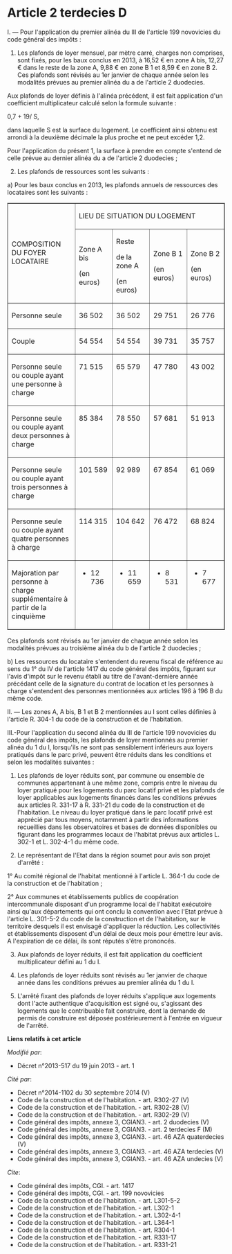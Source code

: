 # Article 2 terdecies D

I. ― Pour l'application du premier alinéa du III de l'article 199 novovicies du code général des impôts : 

1. Les plafonds de loyer mensuel, par mètre carré, charges non comprises, sont fixés, pour les baux conclus en 2013, à 16,52
€ en zone A bis, 12,27 € dans le reste de la zone A, 9,88 € en zone B 1 et 8,59 € en zone B 2. Ces plafonds sont révisés au
1er janvier de chaque année selon les modalités prévues au premier alinéa du a de l'article 2 duodecies. 

Aux plafonds de loyer définis à l'alinéa précédent, il est fait application d'un coefficient multiplicateur calculé selon la
formule suivante : 

0,7 + 19/ S, 

dans laquelle S est la surface du logement. Le coefficient ainsi obtenu est arrondi à la deuxième décimale la plus proche et
ne peut excéder 1,2. 

Pour l'application du présent 1, la surface à prendre en compte s'entend de celle prévue au dernier alinéa du a de l'article
2 duodecies ; 

2. Les plafonds de ressources sont les suivants : 

a) Pour les baux conclus en 2013, les plafonds annuels de ressources des locataires sont les suivants : 

<table align="center" border="1" width="680" cellpadding="0" cellspacing="0">
  <tbody>
    <tr>
      <td width="227" rowspan="2">

COMPOSITION DU FOYER LOCATAIRE 

</td>
      <td colspan="4" width="454">

LIEU DE SITUATION DU LOGEMENT 

</td>
    </tr>
    <tr>
      <td width="113">

Zone A bis 

(en euros) 

</td>
      <td width="113">

Reste 

de la zone A 

(en euros) 

</td>
      <td width="113">

Zone B 1 

(en euros) 

</td>
      <td width="113">

Zone B 2 

(en euros) 

</td>
    </tr>
    <tr>
      <td valign="top" width="227">

Personne seule 

</td>
      <td width="113" valign="top">

36 502 

</td>
      <td valign="top" width="113">

36 502 

</td>
      <td valign="top" width="113">

29 751 

</td>
      <td width="113" valign="top">

26 776 

</td>
    </tr>
    <tr>
      <td valign="top" width="227">

Couple 

</td>
      <td valign="top" width="113">

54 554 

</td>
      <td width="113" valign="top">

54 554 

</td>
      <td valign="top" width="113">

39 731 

</td>
      <td width="113" valign="top">

35 757 

</td>
    </tr>
    <tr>
      <td valign="top" width="227">

Personne seule ou couple ayant une personne à charge 

</td>
      <td width="113" valign="top">

71 515 

</td>
      <td width="113" valign="top">

65 579 

</td>
      <td valign="top" width="113">

47 780 

</td>
      <td width="113" valign="top">

43 002 

</td>
    </tr>
    <tr>
      <td width="227" valign="top">

Personne seule ou couple ayant deux personnes à charge 

</td>
      <td width="113" valign="top">

85 384 

</td>
      <td valign="top" width="113">

78 550 

</td>
      <td valign="top" width="113">

57 681 

</td>
      <td width="113" valign="top">

51 913 

</td>
    </tr>
    <tr>
      <td valign="top" width="227">

Personne seule ou couple ayant trois personnes à charge 

</td>
      <td valign="top" width="113">

101 589 

</td>
      <td valign="top" width="113">

92 989 

</td>
      <td valign="top" width="113">

67 854 

</td>
      <td valign="top" width="113">

61 069 

</td>
    </tr>
    <tr>
      <td valign="top" width="227">

Personne seule ou couple ayant quatre personnes à charge 

</td>
      <td width="113" valign="top">

114 315 

</td>
      <td valign="top" width="113">

104 642 

</td>
      <td width="113" valign="top">

76 472 

</td>
      <td width="113" valign="top">

68 824 

</td>
    </tr>
    <tr>
      <td valign="top" width="227">

Majoration par personne à charge supplémentaire à partir de la cinquième 

</td>
      <td valign="top" width="113">

+ 12 736 

</td>
      <td width="113" valign="top">

+ 11 659 

</td>
      <td width="113" valign="top">

+ 8 531 

</td>
      <td width="113" valign="top">

+ 7 677 

</td>
    </tr>
  </tbody>
</table>

Ces plafonds sont révisés au 1er janvier de chaque année selon les modalités prévues au troisième alinéa du b de l'article 2
duodecies ; 

b) Les ressources du locataire s'entendent du revenu fiscal de référence au sens du 1° du IV de l'article 1417 du code
général des impôts, figurant sur l'avis d'impôt sur le revenu établi au titre de l'avant-dernière année précédant celle de la
signature du contrat de location et les personnes à charge s'entendent des personnes mentionnées aux articles 196 à 196 B du
même code. 

II. ― Les zones A, A bis, B 1 et B 2 mentionnées au I sont celles définies à l'article R. 304-1 du code de la construction et
de l'habitation. 

III.-Pour l'application du second alinéa du III de l'article 199 novovicies du code général des impôts, les plafonds de loyer
mentionnés au premier alinéa du 1 du I, lorsqu'ils ne sont pas sensiblement inférieurs aux loyers pratiqués dans le parc
privé, peuvent être réduits dans les conditions et selon les modalités suivantes : 

1. Les plafonds de loyer réduits sont, par commune ou ensemble de communes appartenant à une même zone, compris entre le
niveau du loyer pratiqué pour les logements du parc locatif privé et les plafonds de loyer applicables aux logements financés
dans les conditions prévues aux articles R. 331-17 à R. 331-21 du code de la construction et de l'habitation. Le niveau du
loyer pratiqué dans le parc locatif privé est apprécié par tous moyens, notamment à partir des informations recueillies dans
les observatoires et bases de données disponibles ou figurant dans les programmes locaux de l'habitat prévus aux articles L.
302-1 et L. 302-4-1 du même code. 

2. Le représentant de l'Etat dans la région soumet pour avis son projet d'arrêté : 

1° Au comité régional de l'habitat mentionné à l'article L. 364-1 du code de la construction et de l'habitation ; 

2° Aux communes et établissements publics de coopération intercommunale disposant d'un programme local de l'habitat
exécutoire ainsi qu'aux départements qui ont conclu la convention avec l'Etat prévue à l'article L. 301-5-2 du code de la
construction et de l'habitation, sur le territoire desquels il est envisagé d'appliquer la réduction. Les collectivités et
établissements disposent d'un délai de deux mois pour émettre leur avis. A l'expiration de ce délai, ils sont réputés s'être
prononcés. 

3. Aux plafonds de loyer réduits, il est fait application du coefficient multiplicateur défini au 1 du I. 

4. Les plafonds de loyer réduits sont révisés au 1er janvier de chaque année dans les conditions prévues au premier alinéa du
1 du I. 

5. L'arrêté fixant des plafonds de loyer réduits s'applique aux logements dont l'acte authentique d'acquisition est signé ou,
s'agissant des logements que le contribuable fait construire, dont la demande de permis de construire est déposée
postérieurement à l'entrée en vigueur de l'arrêté.

**Liens relatifs à cet article**

_Modifié par_:

  - Décret n°2013-517 du 19 juin 2013 - art. 1

_Cité par_:

  - Décret n°2014-1102 du 30 septembre 2014 (V)
  - Code de la construction et de l'habitation. - art. R302-27 (V)
  - Code de la construction et de l'habitation. - art. R302-28 (V)
  - Code de la construction et de l'habitation. - art. R302-29 (V)
  - Code général des impôts, annexe 3, CGIAN3. - art. 2 duodecies (V)
  - Code général des impôts, annexe 3, CGIAN3. - art. 2 terdecies F (M)
  - Code général des impôts, annexe 3, CGIAN3. - art. 46 AZA quaterdecies (V)
  - Code général des impôts, annexe 3, CGIAN3. - art. 46 AZA terdecies (V)
  - Code général des impôts, annexe 3, CGIAN3. - art. 46 AZA undecies (V)

_Cite_:

  - Code général des impôts, CGI. - art. 1417
  - Code général des impôts, CGI. - art. 199 novovicies
  - Code de la construction et de l'habitation. - art. L301-5-2
  - Code de la construction et de l'habitation. - art. L302-1
  - Code de la construction et de l'habitation. - art. L302-4-1
  - Code de la construction et de l'habitation. - art. L364-1
  - Code de la construction et de l'habitation. - art. R304-1
  - Code de la construction et de l'habitation. - art. R331-17
  - Code de la construction et de l'habitation. - art. R331-21
